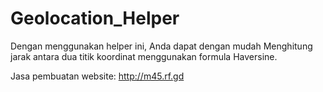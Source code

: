 # Geolocation_Helper
Dengan menggunakan helper ini, Anda dapat dengan mudah Menghitung jarak antara dua titik koordinat menggunakan formula Haversine.


Jasa pembuatan website: http://m45.rf.gd
